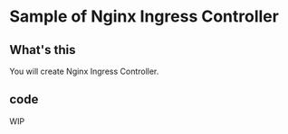 # Sample of Nginx Ingress Controller

## What's this

You will create Nginx Ingress Controller.

## code

WIP
